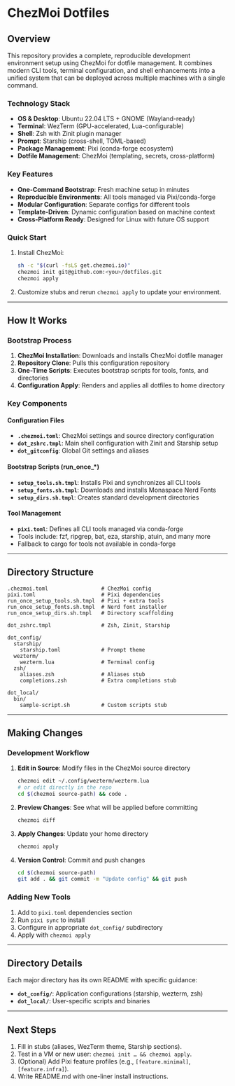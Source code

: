 # ChezMoi Dotfiles

## Overview

This repository provides a complete, reproducible development environment setup using ChezMoi for dotfile management. It combines modern CLI tools, terminal configuration, and shell enhancements into a unified system that can be deployed across multiple machines with a single command.

### Technology Stack
- **OS & Desktop**: Ubuntu 22.04 LTS + GNOME (Wayland-ready)
- **Terminal**: WezTerm (GPU-accelerated, Lua-configurable)
- **Shell**: Zsh with Zinit plugin manager
- **Prompt**: Starship (cross-shell, TOML-based)
- **Package Management**: Pixi (conda-forge ecosystem)
- **Dotfile Management**: ChezMoi (templating, secrets, cross-platform)

### Key Features
- **One-Command Bootstrap**: Fresh machine setup in minutes
- **Reproducible Environments**: All tools managed via Pixi/conda-forge
- **Modular Configuration**: Separate configs for different tools
- **Template-Driven**: Dynamic configuration based on machine context
- **Cross-Platform Ready**: Designed for Linux with future OS support

### Quick Start

1. Install ChezMoi:
   ```bash
   sh -c "$(curl -fsLS get.chezmoi.io)"
   chezmoi init git@github.com:<you>/dotfiles.git
   chezmoi apply
   ```

2. Customize stubs and rerun `chezmoi apply` to update your environment.

---

## How It Works

### Bootstrap Process
1. **ChezMoi Installation**: Downloads and installs ChezMoi dotfile manager
2. **Repository Clone**: Pulls this configuration repository
3. **One-Time Scripts**: Executes bootstrap scripts for tools, fonts, and directories
4. **Configuration Apply**: Renders and applies all dotfiles to home directory

### Key Components

#### Configuration Files
- **`.chezmoi.toml`**: ChezMoi settings and source directory configuration
- **`dot_zshrc.tmpl`**: Main shell configuration with Zinit and Starship setup
- **`dot_gitconfig`**: Global Git settings and aliases

#### Bootstrap Scripts (run_once_*)
- **`setup_tools.sh.tmpl`**: Installs Pixi and synchronizes all CLI tools
- **`setup_fonts.sh.tmpl`**: Downloads and installs Monaspace Nerd Fonts
- **`setup_dirs.sh.tmpl`**: Creates standard development directories

#### Tool Management
- **`pixi.toml`**: Defines all CLI tools managed via conda-forge
- Tools include: fzf, ripgrep, bat, eza, starship, atuin, and many more
- Fallback to cargo for tools not available in conda-forge

---

## Directory Structure

```
.chezmoi.toml                 # ChezMoi config
pixi.toml                     # Pixi dependencies
run_once_setup_tools.sh.tmpl  # Pixi + extra tools
run_once_setup_fonts.sh.tmpl  # Nerd font installer
run_once_setup_dirs.sh.tmpl   # Directory scaffolding

dot_zshrc.tmpl                # Zsh, Zinit, Starship

dot_config/
  starship/
    starship.toml             # Prompt theme
  wezterm/
    wezterm.lua               # Terminal config
  zsh/
    aliases.zsh               # Aliases stub
    completions.zsh           # Extra completions stub

dot_local/
  bin/
    sample-script.sh          # Custom scripts stub
```

---

## Making Changes

### Development Workflow
1. **Edit in Source**: Modify files in the ChezMoi source directory
   ```bash
   chezmoi edit ~/.config/wezterm/wezterm.lua
   # or edit directly in the repo
   cd $(chezmoi source-path) && code .
   ```
2. **Preview Changes**: See what will be applied before committing
   ```bash
   chezmoi diff
   ```
3. **Apply Changes**: Update your home directory
   ```bash
   chezmoi apply
   ```
4. **Version Control**: Commit and push changes
   ```bash
   cd $(chezmoi source-path)
   git add . && git commit -m "Update config" && git push
   ```

### Adding New Tools
1. Add to `pixi.toml` dependencies section
2. Run `pixi sync` to install
3. Configure in appropriate `dot_config/` subdirectory
4. Apply with `chezmoi apply`

---

## Directory Details

Each major directory has its own README with specific guidance:
- **`dot_config/`**: Application configurations (starship, wezterm, zsh)
- **`dot_local/`**: User-specific scripts and binaries

---

## Next Steps

1. Fill in stubs (aliases, WezTerm theme, Starship sections).
2. Test in a VM or new user: `chezmoi init … && chezmoi apply`.
3. (Optional) Add Pixi feature profiles (e.g., `[feature.minimal]`, `[feature.infra]`).
4. Write README.md with one-liner install instructions.
